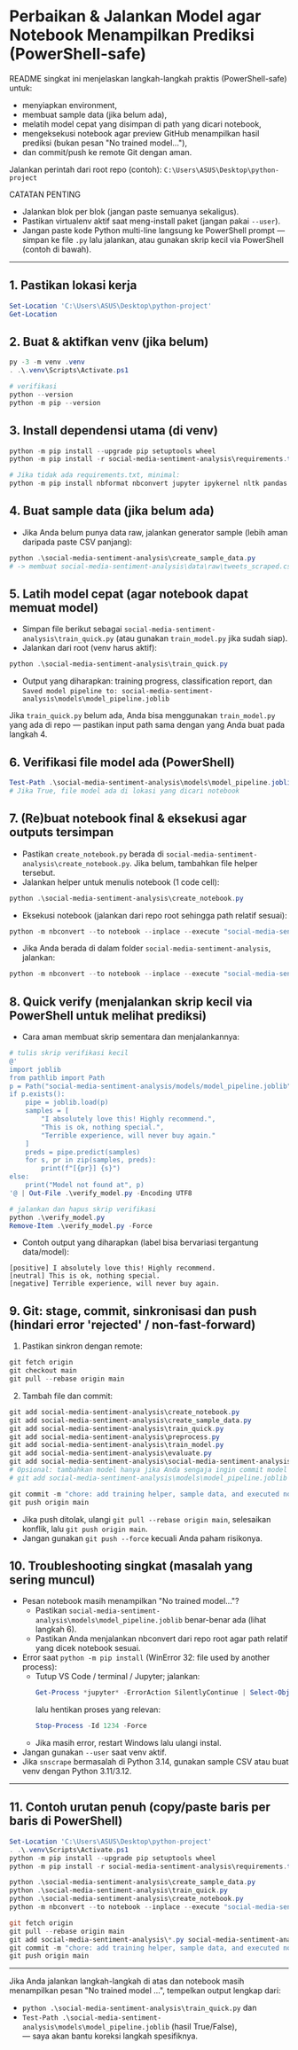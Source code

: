 # Perbaikan & Jalankan Model agar Notebook Menampilkan Prediksi (PowerShell-safe)

README singkat ini menjelaskan langkah-langkah praktis (PowerShell-safe) untuk:
- menyiapkan environment,
- membuat sample data (jika belum ada),
- melatih model cepat yang disimpan di path yang dicari notebook,
- mengeksekusi notebook agar preview GitHub menampilkan hasil prediksi (bukan pesan "No trained model..."),
- dan commit/push ke remote Git dengan aman.

Jalankan perintah dari root repo (contoh):
`C:\Users\ASUS\Desktop\python-project`

CATATAN PENTING
- Jalankan blok per blok (jangan paste semuanya sekaligus).
- Pastikan virtualenv aktif saat meng-install paket (jangan pakai `--user`).
- Jangan paste kode Python multi-line langsung ke PowerShell prompt — simpan ke file `.py` lalu jalankan, atau gunakan skrip kecil via PowerShell (contoh di bawah).

---

## 1. Pastikan lokasi kerja
```powershell
Set-Location 'C:\Users\ASUS\Desktop\python-project'
Get-Location
```

## 2. Buat & aktifkan venv (jika belum)
```powershell
py -3 -m venv .venv
. .\.venv\Scripts\Activate.ps1

# verifikasi
python --version
python -m pip --version
```

## 3. Install dependensi utama (di venv)
```powershell
python -m pip install --upgrade pip setuptools wheel
python -m pip install -r social-media-sentiment-analysis\requirements.txt

# Jika tidak ada requirements.txt, minimal:
python -m pip install nbformat nbconvert jupyter ipykernel nltk pandas scikit-learn joblib matplotlib seaborn tqdm
```

## 4. Buat sample data (jika belum ada)
- Jika Anda belum punya data raw, jalankan generator sample (lebih aman daripada paste CSV panjang):
```powershell
python .\social-media-sentiment-analysis\create_sample_data.py
# -> membuat social-media-sentiment-analysis\data\raw\tweets_scraped.csv
```

## 5. Latih model cepat (agar notebook dapat memuat model)
- Simpan file berikut sebagai `social-media-sentiment-analysis\train_quick.py` (atau gunakan `train_model.py` jika sudah siap).
- Jalankan dari root (venv harus aktif):
```powershell
python .\social-media-sentiment-analysis\train_quick.py
```
- Output yang diharapkan: training progress, classification report, dan
  `Saved model pipeline to: social-media-sentiment-analysis\models\model_pipeline.joblib`

Jika `train_quick.py` belum ada, Anda bisa menggunakan `train_model.py` yang ada di repo — pastikan input path sama dengan yang Anda buat pada langkah 4.

## 6. Verifikasi file model ada (PowerShell)
```powershell
Test-Path .\social-media-sentiment-analysis\models\model_pipeline.joblib
# Jika True, file model ada di lokasi yang dicari notebook
```

## 7. (Re)buat notebook final & eksekusi agar outputs tersimpan
- Pastikan `create_notebook.py` berada di `social-media-sentiment-analysis\create_notebook.py`. Jika belum, tambahkan file helper tersebut.
- Jalankan helper untuk menulis notebook (1 code cell):
```powershell
python .\social-media-sentiment-analysis\create_notebook.py
```
- Eksekusi notebook (jalankan dari repo root sehingga path relatif sesuai):
```powershell
python -m nbconvert --to notebook --inplace --execute "social-media-sentiment-analysis\social-media-sentiment-analysis.ipynb" --ExecutePreprocessor.timeout=120
```
- Jika Anda berada di dalam folder `social-media-sentiment-analysis`, jalankan:
```powershell
python -m nbconvert --to notebook --inplace --execute "social-media-sentiment-analysis.ipynb" --ExecutePreprocessor.timeout=120
```

## 8. Quick verify (menjalankan skrip kecil via PowerShell untuk melihat prediksi)
- Cara aman membuat skrip sementara dan menjalankannya:
```powershell
# tulis skrip verifikasi kecil
@'
import joblib
from pathlib import Path
p = Path("social-media-sentiment-analysis/models/model_pipeline.joblib")
if p.exists():
    pipe = joblib.load(p)
    samples = [
        "I absolutely love this! Highly recommend.",
        "This is ok, nothing special.",
        "Terrible experience, will never buy again."
    ]
    preds = pipe.predict(samples)
    for s, pr in zip(samples, preds):
        print(f"[{pr}] {s}")
else:
    print("Model not found at", p)
'@ | Out-File .\verify_model.py -Encoding UTF8

# jalankan dan hapus skrip verifikasi
python .\verify_model.py
Remove-Item .\verify_model.py -Force
```
- Contoh output yang diharapkan (label bisa bervariasi tergantung data/model):
```
[positive] I absolutely love this! Highly recommend.
[neutral] This is ok, nothing special.
[negative] Terrible experience, will never buy again.
```

## 9. Git: stage, commit, sinkronisasi dan push (hindari error 'rejected' / non-fast-forward)
1) Pastikan sinkron dengan remote:
```powershell
git fetch origin
git checkout main
git pull --rebase origin main
```
2) Tambah file dan commit:
```powershell
git add social-media-sentiment-analysis\create_notebook.py
git add social-media-sentiment-analysis\create_sample_data.py
git add social-media-sentiment-analysis\train_quick.py
git add social-media-sentiment-analysis\preprocess.py
git add social-media-sentiment-analysis\train_model.py
git add social-media-sentiment-analysis\evaluate.py
git add social-media-sentiment-analysis\social-media-sentiment-analysis.ipynb
# Opsional: tambahkan model hanya jika Anda sengaja ingin commit model biner
# git add social-media-sentiment-analysis\models\model_pipeline.joblib

git commit -m "chore: add training helper, sample data, and executed notebook"
git push origin main
```
- Jika push ditolak, ulangi `git pull --rebase origin main`, selesaikan konflik, lalu `git push origin main`.
- Jangan gunakan `git push --force` kecuali Anda paham risikonya.

## 10. Troubleshooting singkat (masalah yang sering muncul)
- Pesan notebook masih menampilkan "No trained model..."?
  - Pastikan `social-media-sentiment-analysis\models\model_pipeline.joblib` benar-benar ada (lihat langkah 6).
  - Pastikan Anda menjalankan nbconvert dari repo root agar path relatif yang dicek notebook sesuai.
- Error saat `python -m pip install` (WinError 32: file used by another process):
  - Tutup VS Code / terminal / Jupyter; jalankan:
    ```powershell
    Get-Process *jupyter* -ErrorAction SilentlyContinue | Select-Object Id,ProcessName
    ```
    lalu hentikan proses yang relevan:
    ```powershell
    Stop-Process -Id 1234 -Force
    ```
  - Jika masih error, restart Windows lalu ulangi instal.
- Jangan gunakan `--user` saat venv aktif.
- Jika `snscrape` bermasalah di Python 3.14, gunakan sample CSV atau buat venv dengan Python 3.11/3.12.

---

## 11. Contoh urutan penuh (copy/paste baris per baris di PowerShell)
```powershell
Set-Location 'C:\Users\ASUS\Desktop\python-project'
. .\.venv\Scripts\Activate.ps1
python -m pip install --upgrade pip setuptools wheel
python -m pip install -r social-media-sentiment-analysis\requirements.txt

python .\social-media-sentiment-analysis\create_sample_data.py
python .\social-media-sentiment-analysis\train_quick.py
python .\social-media-sentiment-analysis\create_notebook.py
python -m nbconvert --to notebook --inplace --execute "social-media-sentiment-analysis\social-media-sentiment-analysis.ipynb" --ExecutePreprocessor.timeout=120

git fetch origin
git pull --rebase origin main
git add social-media-sentiment-analysis\*.py social-media-sentiment-analysis\social-media-sentiment-analysis.ipynb
git commit -m "chore: add training helper, sample data, and executed notebook"
git push origin main
```

---

Jika Anda jalankan langkah-langkah di atas dan notebook masih menampilkan pesan "No trained model ...", tempelkan output lengkap dari:
- `python .\social-media-sentiment-analysis\train_quick.py` dan
- `Test-Path .\social-media-sentiment-analysis\models\model_pipeline.joblib` (hasil True/False),  
— saya akan bantu koreksi langkah spesifiknya.
